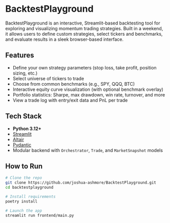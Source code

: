# BacktestPlayground

BacktestPlayground is an interactive, Streamlit-based backtesting tool for exploring and visualizing momentum trading strategies. Built in a weekend, it allows users to define custom strategies, select tickers and benchmarks, and evaluate results in a sleek browser-based interface.

## Features

- Define your own strategy parameters (stop loss, take profit, position sizing, etc.)
- Select universe of tickers to trade
- Choose from common benchmarks (e.g., SPY, QQQ, BTC)
- Interactive equity curve visualization (with optional benchmark overlay)
- Portfolio statistics: Sharpe, max drawdown, win rate, turnover, and more
- View a trade log with entry/exit data and PnL per trade

## Tech Stack

- **Python 3.12+**
- [Streamlit](https://streamlit.io/)
- [Altair](https://altair-viz.github.io/)
- [Pydantic](https://docs.pydantic.dev/)
- Modular backend with `Orchestrator`, `Trade`, and `MarketSnapshot` models

## How to Run

```bash
# Clone the repo
git clone https://github.com/joshua-ashmore/BacktestPlayground.git
cd backtestplayground

# Install requirements
poetry install

# Launch the app
streamlit run frontend/main.py
